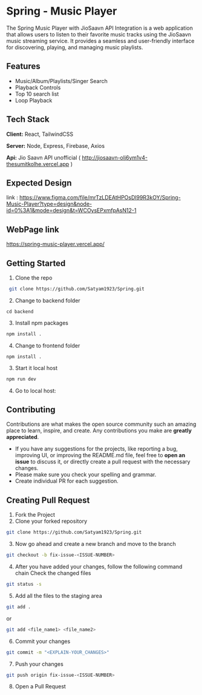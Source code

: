 # Spring - Music Player

The Spring Music Player with JioSaavn API Integration is a web application that allows users to listen to their favorite music tracks using the JioSaavn music streaming service. It provides a seamless and user-friendly interface for discovering, playing, and managing music playlists.


## Features
- Music/Album/Playlists/Singer Search
- Playback Controls
- Top 10 search list
- Loop Playback

## Tech Stack

**Client:** React, TailwindCSS

**Server:** Node, Express, Firebase, Axios

**Api:** Jio Saavn API unofficial (
http://jiosaavn-olj6ym1v4-thesumitkolhe.vercel.app )

## Expected Design 
link : https://www.figma.com/file/mrTzLDEAtHPOsDl99R3kOY/Spring-Music-Player?type=design&node-id=0%3A1&mode=design&t=WCOysEPxmfpAsN12-1


## WebPage link
https://spring-music-player.vercel.app/
## Getting Started
1. Clone the repo

```sh
 git clone https://github.com/Satyam1923/Spring.git
```

2. Change to backend folder
```
cd backend
```

3. Install npm packages
```sh
npm install .
```
4. Change to frontend folder
 ```
npm install .
```

3. Start it local host
```sh
npm run dev
```

4. Go to local host:

## Contributing

Contributions are what makes the open source community such an amazing place to learn, inspire, and create. Any contributions you make are **greatly appreciated**.

- If you have any suggestions for the projects, like reporting a bug, improving UI, or improving the README.md file, feel free to **open an issue** to discuss it, or directly create a pull request with the necessary changes.
- Please make sure you check your spelling and grammar.
- Create individual PR for each suggestion.
## Creating Pull Request
1. Fork the Project
2. Clone your forked repository

```sh
git clone https://github.com/Satyam1923/Spring.git
```
3. Now go ahead and create a new branch and move to the branch
```sh
git checkout -b fix-issue-<ISSUE-NUMBER>
```
4. After you have added your changes, follow the following command chain
   Check the changed files
```sh
git status -s
```

5. Add all the files to the staging area
```sh
git add .
```
 or
```sh
git add <file_name1> <file_name2>
```
6. Commit your changes
```sh
git commit -m "<EXPLAIN-YOUR_CHANGES>"
```
7. Push your changes
```sh
git push origin fix-issue-<ISSUE-NUMBER>
```
8. Open a Pull Request 


